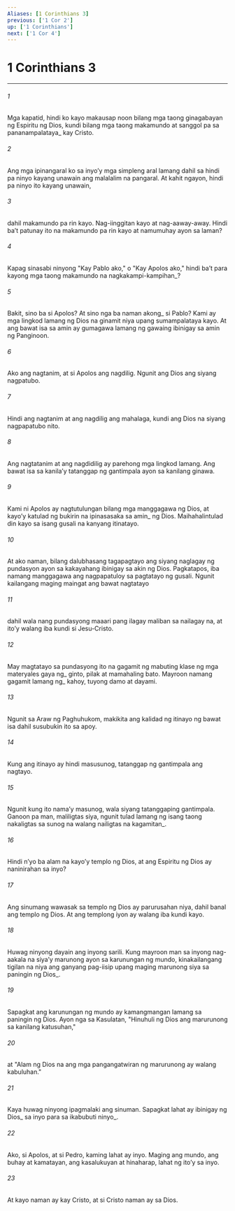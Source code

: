 ```yaml
---
Aliases: [1 Corinthians 3]
previous: ['1 Cor 2']
up: ['1 Corinthians']
next: ['1 Cor 4']
---
```

# 1 Corinthians 3

***






















###### 1 










Mga kapatid, hindi ko kayo makausap noon bilang mga taong ginagabayan ng Espiritu ng Dios, kundi bilang mga taong makamundo at sanggol pa sa pananampalataya_ kay Cristo. 





















###### 2 










Ang mga ipinangaral ko sa inyoʼy mga simpleng aral lamang dahil sa hindi pa ninyo kayang unawain ang malalalim na pangaral. At kahit ngayon, hindi pa ninyo ito kayang unawain, 





















###### 3 










dahil makamundo pa rin kayo. Nag-iinggitan kayo at nag-aaway-away. Hindi baʼt patunay ito na makamundo pa rin kayo at namumuhay ayon sa laman? 





















###### 4 










Kapag sinasabi ninyong "Kay Pablo ako," o "Kay Apolos ako," hindi baʼt para kayong mga taong makamundo na nagkakampi-kampihan_? 





















###### 5 










Bakit, sino ba si Apolos? At sino nga ba naman akong_ si Pablo? Kami ay mga lingkod lamang ng Dios na ginamit niya upang sumampalataya kayo. At ang bawat isa sa amin ay gumagawa lamang ng gawaing ibinigay sa amin ng Panginoon. 





















###### 6 










Ako ang nagtanim, at si Apolos ang nagdilig. Ngunit ang Dios ang siyang nagpatubo. 





















###### 7 










Hindi ang nagtanim at ang nagdilig ang mahalaga, kundi ang Dios na siyang nagpapatubo nito. 





















###### 8 










Ang nagtatanim at ang nagdidilig ay parehong mga lingkod lamang. Ang bawat isa sa kanilaʼy tatanggap ng gantimpala ayon sa kanilang ginawa. 





















###### 9 










Kami ni Apolos ay nagtutulungan bilang mga manggagawa ng Dios, at kayoʼy katulad ng bukirin na ipinasasaka sa amin_ ng Dios. Maihahalintulad din kayo sa isang gusali na kanyang itinatayo. 





















###### 10 










At ako naman, bilang dalubhasang tagapagtayo ang siyang naglagay ng pundasyon ayon sa kakayahang ibinigay sa akin ng Dios. Pagkatapos, iba namang manggagawa ang nagpapatuloy sa pagtatayo ng gusali. Ngunit kailangang maging maingat ang bawat nagtatayo 





















###### 11 










dahil wala nang pundasyong maaari pang ilagay maliban sa nailagay na, at itoʼy walang iba kundi si Jesu-Cristo. 





















###### 12 










May magtatayo sa pundasyong ito na gagamit ng mabuting klase ng mga materyales gaya ng_ ginto, pilak at mamahaling bato. Mayroon namang gagamit lamang ng_ kahoy, tuyong damo at dayami. 





















###### 13 










Ngunit sa Araw ng Paghuhukom, makikita ang kalidad ng itinayo ng bawat isa dahil susubukin ito sa apoy. 





















###### 14 










Kung ang itinayo ay hindi masusunog, tatanggap ng gantimpala ang nagtayo. 





















###### 15 










Ngunit kung ito namaʼy masunog, wala siyang tatanggaping gantimpala. Ganoon pa man, maliligtas siya, ngunit tulad lamang ng isang taong nakaligtas sa sunog na walang nailigtas na kagamitan_. 





















###### 16 










Hindi nʼyo ba alam na kayoʼy templo ng Dios, at ang Espiritu ng Dios ay naninirahan sa inyo? 





















###### 17 










Ang sinumang wawasak sa templo ng Dios ay parurusahan niya, dahil banal ang templo ng Dios. At ang templong iyon ay walang iba kundi kayo. 





















###### 18 










Huwag ninyong dayain ang inyong sarili. Kung mayroon man sa inyong nag-aakala na siyaʼy marunong ayon sa karunungan ng mundo, kinakailangang tigilan na niya ang ganyang pag-iisip upang maging marunong siya sa paningin ng Dios_. 





















###### 19 










Sapagkat ang karunungan ng mundo ay kamangmangan lamang sa paningin ng Dios. Ayon nga sa Kasulatan, "Hinuhuli ng Dios ang marurunong sa kanilang katusuhan," 





















###### 20 










at "Alam ng Dios na ang mga pangangatwiran ng marurunong ay walang kabuluhan." 





















###### 21 










Kaya huwag ninyong ipagmalaki ang sinuman. Sapagkat lahat ay ibinigay ng Dios_ sa inyo para sa ikabubuti ninyo_. 





















###### 22 










Ako, si Apolos, at si Pedro, kaming lahat ay inyo. Maging ang mundo, ang buhay at kamatayan, ang kasalukuyan at hinaharap, lahat ng itoʼy sa inyo. 





















###### 23 










At kayo naman ay kay Cristo, at si Cristo naman ay sa Dios.
